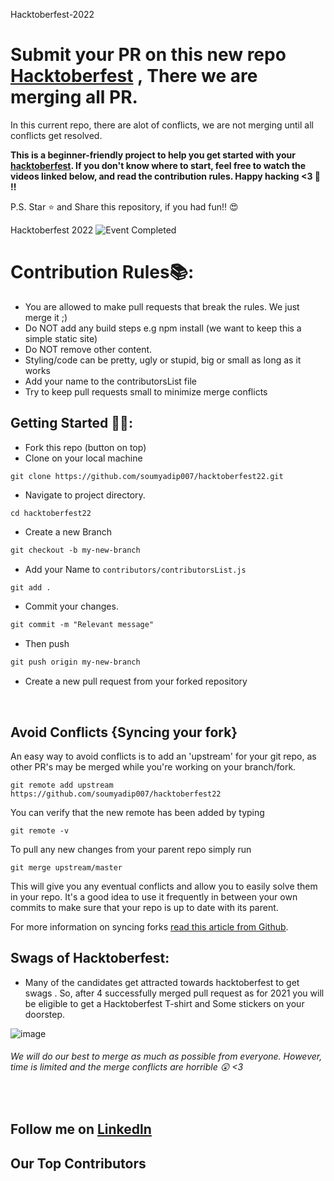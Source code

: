 Hacktoberfest-2022

# Submit your PR on this new repo [Hacktoberfest](https://github.com/soumyadip007/hacktoberfest22) , There we are merging all PR. 

In this current repo, there are alot of conflicts, we are not merging until all conflicts get resolved.



**This is a beginner-friendly project to help you get started with your
[hacktoberfest](https://hacktoberfest.digitalocean.com/). If you don't know where to start, feel free to watch the videos linked below, and read the contribution rules. Happy hacking <3 💙 !!**

P.S. Star ⭐ and Share this repository, if you had fun!! 😍

Hacktoberfest 2022
![Event Completed](/scripts/Event_Completed.png)


# Contribution Rules📚:

- You are allowed to make pull requests that break the rules. We just merge it ;)
- Do NOT add any build steps e.g npm install (we want to keep this a simple static site)
- Do NOT remove other content.
- Styling/code can be pretty, ugly or stupid, big or small as long as it works
- Add your name to the contributorsList file
- Try to keep pull requests small to minimize merge conflicts


## Getting Started 🤩🤗:

- Fork this repo (button on top)
- Clone on your local machine

```terminal
git clone https://github.com/soumyadip007/hacktoberfest22.git
```
- Navigate to project directory.
```terminal
cd hacktoberfest22
```

- Create a new Branch

```markdown
git checkout -b my-new-branch
```
- Add your Name to `contributors/contributorsList.js`
```markdown
git add .
```
- Commit your changes.

```markdown
git commit -m "Relevant message"
```
- Then push 
```markdown
git push origin my-new-branch
```


- Create a new pull request from your forked repository

<br>

## Avoid Conflicts {Syncing your fork}

An easy way to avoid conflicts is to add an 'upstream' for your git repo, as other PR's may be merged while you're working on your branch/fork.   

```terminal
git remote add upstream https://github.com/soumyadip007/hacktoberfest22
```

You can verify that the new remote has been added by typing
```terminal
git remote -v
```

To pull any new changes from your parent repo simply run
```terminal
git merge upstream/master
```

This will give you any eventual conflicts and allow you to easily solve them in your repo. It's a good idea to use it frequently in between your own commits to make sure that your repo is up to date with its parent.

For more information on syncing forks [read this article from Github](https://help.github.com/articles/syncing-a-fork/).

## Swags of Hacktoberfest:
- Many of the candidates get attracted towards hacktoberfest to get swags . So, after 4 successfully merged pull request as for 2021 you will be eligible to get a Hacktoberfest T-shirt and Some stickers on your doorstep.
 
![image](https://user-images.githubusercontent.com/37873518/194705111-df9c7422-4af9-470b-9b8b-59e2954fcdba.png)


###### *We will do our best to merge as much as possible from everyone. However, time is limited and the merge conflicts are horrible :astonished: <3*
<br>

## Follow me on [Linkedln](https://www.linkedin.com/in/soumyadip-chowdhury) 

## Our Top Contributors 
<p align="center"><a href="https://github.com/soumyadip007/hacktoberfest22/graphs/contributors">
</a></p>
